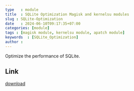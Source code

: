 ```yaml
---
type   : module
title  : SQLite Optimization Magisk and kernelsu modules
slug : SQLite-Optimization
date   : 2024-06-10T09:17:35+07:00
categories: [module]
tags : [magisk module, kernelsu module, apatch module]
keywords  : [SQLite_Optimization]
author : 
---
```


Optimize the performance of SQLite.

## Link
[download](https://t.me/wahyu6070files/517)



